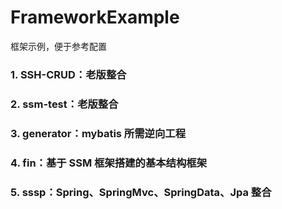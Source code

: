 # FrameworkExample
框架示例，便于参考配置

### 1. SSH-CRUD：老版整合
### 2. ssm-test：老版整合
### 3. generator：mybatis 所需逆向工程
### 4. fin：基于 SSM 框架搭建的基本结构框架
### 5. sssp：Spring、SpringMvc、SpringData、Jpa 整合
